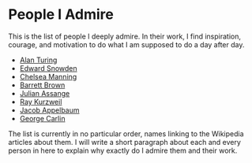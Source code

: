 # People I Admire

This is the list of people I deeply admire. In their work, I find inspiration, courage, and motivation to do what I am supposed to do a day after day.

* [Alan Turing](https://en.wikipedia.org/wiki/Alan_Turing)
* [Edward Snowden](https://en.wikipedia.org/wiki/Edward_Snowden)
* [Chelsea Manning](https://en.wikipedia.org/wiki/Chelsea_Manning)
* [Barrett Brown](https://en.wikipedia.org/wiki/Barrett_Brown)
* [Julian Assange](https://en.wikipedia.org/wiki/Julian_Assange)
* [Ray Kurzweil](https://en.wikipedia.org/wiki/Ray_Kurzweil)
* [Jacob Appelbaum](https://en.wikipedia.org/wiki/Jacob_Appelbaum)
* [George Carlin](https://en.wikipedia.org/wiki/George_Carlin)

The list is currently in no particular order, names linking to the Wikipedia articles about them. I will write a short paragraph about each and every person in here to explain why exactly do I admire them and their work.
